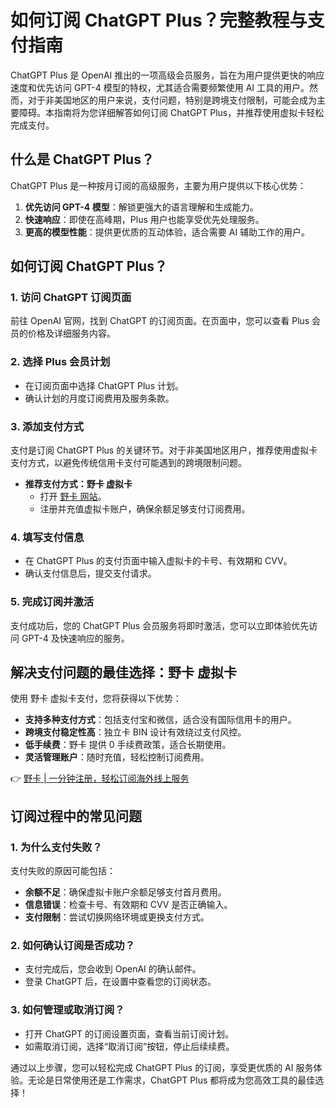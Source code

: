 # 如何订阅 ChatGPT Plus？完整教程与支付指南

ChatGPT Plus 是 OpenAI 推出的一项高级会员服务，旨在为用户提供更快的响应速度和优先访问 GPT-4 模型的特权，尤其适合需要频繁使用 AI 工具的用户。然而，对于非美国地区的用户来说，支付问题，特别是跨境支付限制，可能会成为主要障碍。本指南将为您详细解答如何订阅 ChatGPT Plus，并推荐使用虚拟卡轻松完成支付。

## 什么是 ChatGPT Plus？

ChatGPT Plus 是一种按月订阅的高级服务，主要为用户提供以下核心优势：

1. **优先访问 GPT-4 模型**：解锁更强大的语言理解和生成能力。
2. **快速响应**：即使在高峰期，Plus 用户也能享受优先处理服务。
3. **更高的模型性能**：提供更优质的互动体验，适合需要 AI 辅助工作的用户。

## 如何订阅 ChatGPT Plus？

### 1. 访问 ChatGPT 订阅页面

前往 OpenAI 官网，找到 ChatGPT 的订阅页面。在页面中，您可以查看 Plus 会员的价格及详细服务内容。

### 2. 选择 Plus 会员计划

- 在订阅页面中选择 ChatGPT Plus 计划。
- 确认计划的月度订阅费用及服务条款。

### 3. 添加支付方式

支付是订阅 ChatGPT Plus 的关键环节。对于非美国地区用户，推荐使用虚拟卡支付方式，以避免传统信用卡支付可能遇到的跨境限制问题。

- **推荐支付方式：野卡 虚拟卡**
  - 打开 [野卡 网站](https://bbtdd.com/yeka)。
  - 注册并充值虚拟卡账户，确保余额足够支付订阅费用。

### 4. 填写支付信息

- 在 ChatGPT Plus 的支付页面中输入虚拟卡的卡号、有效期和 CVV。
- 确认支付信息后，提交支付请求。

### 5. 完成订阅并激活

支付成功后，您的 ChatGPT Plus 会员服务将即时激活，您可以立即体验优先访问 GPT-4 及快速响应的服务。

## 解决支付问题的最佳选择：野卡 虚拟卡

使用 野卡 虚拟卡支付，您将获得以下优势：

- **支持多种支付方式**：包括支付宝和微信，适合没有国际信用卡的用户。
- **跨境支付稳定性高**：独立卡 BIN 设计有效绕过支付风控。
- **低手续费**：野卡 提供 0 手续费政策，适合长期使用。
- **灵活管理账户**：随时充值，轻松控制订阅费用。

👉 [野卡 | 一分钟注册，轻松订阅海外线上服务](https://bbtdd.com/yeka)

## 订阅过程中的常见问题

### 1. 为什么支付失败？

支付失败的原因可能包括：

- **余额不足**：确保虚拟卡账户余额足够支付首月费用。
- **信息错误**：检查卡号、有效期和 CVV 是否正确输入。
- **支付限制**：尝试切换网络环境或更换支付方式。

### 2. 如何确认订阅是否成功？

- 支付完成后，您会收到 OpenAI 的确认邮件。
- 登录 ChatGPT 后，在设置中查看您的订阅状态。

### 3. 如何管理或取消订阅？

- 打开 ChatGPT 的订阅设置页面，查看当前订阅计划。
- 如需取消订阅，选择“取消订阅”按钮，停止后续续费。

通过以上步骤，您可以轻松完成 ChatGPT Plus 的订阅，享受更优质的 AI 服务体验。无论是日常使用还是工作需求，ChatGPT Plus 都将成为您高效工具的最佳选择！